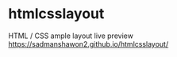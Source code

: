# htmlcsslayout
HTML / CSS ample layout 
live preview
https://sadmanshawon2.github.io/htmlcsslayout/
